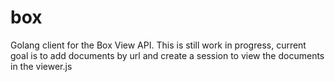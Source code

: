 # box
Golang client for the Box View API. This is still work in progress, current goal is to add documents by url and create a session to view the documents in the viewer.js 
